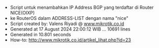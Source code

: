 - Script untuk menambahkan IP Address BGP yang terdaftar di Router NICE(OIXP)
- ke RouterOS dalam ADDRESS-LIST dengan nama "nice"
- Script created by: Valens Riyadi @ www.mikrotik.co.id
- Generated at 17 August 2024 22:00:12 WIB ... 10691 lines
- Generated in 10.801 seconds
- How-to: http://www.mikrotik.co.id/artikel_lihat.php?id=23
